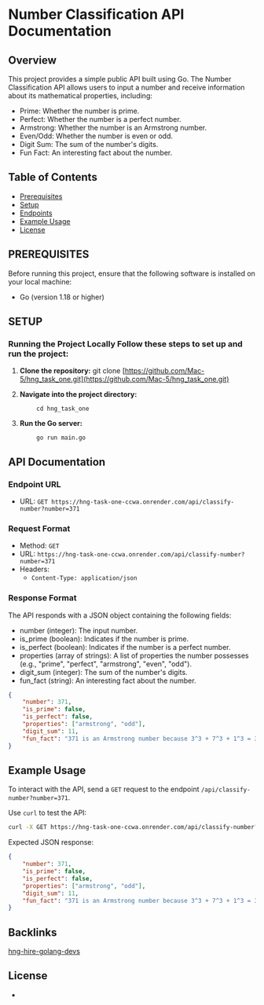 # Number Classification API Documentation
## Overview 
This project provides a simple public API built using Go. The Number Classification API allows users to input a number and receive information about its mathematical properties, including:

- Prime: Whether the number is prime.
- Perfect: Whether the number is a perfect number.
- Armstrong: Whether the number is an Armstrong number.
- Even/Odd: Whether the number is even or odd.
- Digit Sum: The sum of the number's digits.
- Fun Fact: An interesting fact about the number. 

## Table of Contents
- [Prerequisites](#PREREQUISITES)
- [Setup](#SETUP)
-  [Endpoints](#APi%Documentation)
- [Example Usage](#Example%Usage)
- [License](#license)
 
 ## PREREQUISITES
 
 Before running this project, ensure that the following software is installed on your local machine:
  - Go (version 1.18 or higher)
 
## SETUP

### Running the Project Locally Follow these steps to set up and run the project:

1. **Clone the repository:** 
 git clone [https://github.com/Mac-5/hng_task_one.git](https://github.com/Mac-5/hng_task_one.git)
 
 2. **Navigate into the project directory:**
```
		cd hng_task_one  
```

3. **Run the Go server:**
```
		go run main.go
```
## API Documentation

### Endpoint URL

-   URL: `GET https://hng-task-one-ccwa.onrender.com/api/classify-number?number=371 `

### Request Format

-   Method: `GET`
-   URL: `https://hng-task-one-ccwa.onrender.com/api/classify-number?number=371`
-   Headers:
    -   `Content-Type: application/json`

### Response Format

The API responds with a JSON object containing the following fields:

- number (integer): The input number.
- is_prime (boolean): Indicates if the number is prime.
- is_perfect (boolean): Indicates if the number is a perfect number.
- properties (array of strings): A list of properties the number possesses (e.g., "prime", "perfect", "armstrong", "even", "odd").
- digit_sum (integer): The sum of the number's digits.
- fun_fact (string): An interesting fact about the number.
```json
{
    "number": 371,
    "is_prime": false,
    "is_perfect": false,
    "properties": ["armstrong", "odd"],
    "digit_sum": 11,  
    "fun_fact": "371 is an Armstrong number because 3^3 + 7^3 + 1^3 = 371"
}
```
## Example Usage

To interact with the API, send a `GET` request to the endpoint `/api/classify-number?number=371`.

Use `curl` to test the API:
```sh
curl -X GET https://hng-task-one-ccwa.onrender.com/api/classify-number?number=371
```

Expected JSON response:
```json
{
    "number": 371,
    "is_prime": false,
    "is_perfect": false,
    "properties": ["armstrong", "odd"],
    "digit_sum": 11,
    "fun_fact": "371 is an Armstrong number because 3^3 + 7^3 + 1^3 = 371"
}

```
## Backlinks

[hng-hire-golang-devs](https://hng.tech/hire/golang-developers)

## License

-
